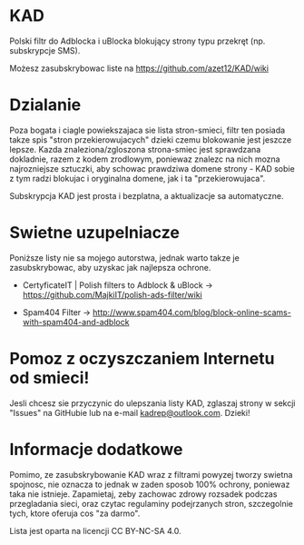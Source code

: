 # KAD
Polski filtr do Adblocka i uBlocka blokujący strony typu przekręt (np. subskrypcje SMS).

Możesz zasubskrybowac liste na https://github.com/azet12/KAD/wiki

# Dzialanie
Poza bogata i ciagle powiekszajaca sie lista stron-smieci, filtr ten posiada takze spis "stron przekierowujacych" dzieki czemu blokowanie jest jeszcze lepsze. Kazda znaleziona/zgloszona strona-smiec jest sprawdzana dokladnie, razem z kodem zrodlowym, poniewaz znalezc na nich mozna najrozniejsze sztuczki, aby schowac prawdziwa domene strony - KAD sobie z tym radzi blokujac i oryginalna domene, jak i ta "przekierowujaca".

Subskrypcja KAD jest prosta i bezplatna, a aktualizacje sa automatyczne.

# Swietne uzupelniacze
Poniższe listy nie sa mojego autorstwa, jednak warto takze je zasubskrybowac, aby uzyskac jak najlepsza ochrone.

* CertyficateIT | Polish filters to Adblock & uBlock -> https://github.com/MajkiIT/polish-ads-filter/wiki

* Spam404 Filter -> http://www.spam404.com/blog/block-online-scams-with-spam404-and-adblock

# Pomoz z oczyszczaniem Internetu od smieci!
Jesli chcesz sie przyczynic do ulepszania listy KAD, zglaszaj strony w sekcji "Issues" na GitHubie lub na e-mail kadrep@outlook.com. Dzieki!

# Informacje dodatkowe
Pomimo, ze zasubskrybowanie KAD wraz z filtrami powyzej tworzy swietna spojnosc, nie oznacza to jednak w zaden sposob 100% ochrony, poniewaz taka nie istnieje. Zapamietaj, zeby zachowac zdrowy rozsadek podczas przegladania sieci, oraz czytac regulaminy podejrzanych stron, szczegolnie tych, ktore oferuja cos "za darmo".

Lista jest oparta na licencji CC BY-NC-SA 4.0.
